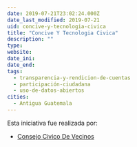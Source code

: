 ```yaml
---
date: 2019-07-21T23:02:24.000Z
date_last_modified: 2019-07-21
uid: concive-y-tecnologia-civica
title: "Concive Y Tecnologia Civica"
description: ""
type: 
website: 
date_ini: 
date_end: 
tags:
  - transparencia-y-rendicion-de-cuentas
  - participación-ciudadana
  - uso-de-datos-abiertos
cities: 
  - Antigua Guatemala
---
```


Esta iniciativa fue realizada por:

- [Consejo Civico De Vecinos](/organizaciones/consejo-civico-de-vecinos)
